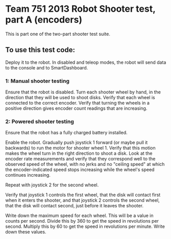 # Team 751 2013 Robot Shooter test, part A (encoders) #

This is part one of the two-part shooter test suite.

## To use this test code: ##

Deploy it to the robot. In disabled and teleop modes, the robot will send
data to the console and to SmartDashboard.

### 1: Manual shooter testing ###

Ensure that the robot is disabled.
Turn each shooter wheel by hand, in the direction that they will be used
to shoot disks. Verify that each wheel is connected to the correct encoder.
Verify that turning the wheels in a positive direction gives encoder count
readings that are increasing.

### 2: Powered shooter testing ###

Ensure that the robot has a fully charged battery installed.

Enable the robot. Gradually push joystick 1 forward (or maybe pull it backwards)
to run the motor for shooter wheel 1. Verify that this motion makes the wheel
turn in the right direction to shoot a disk. Look at the encoder rate measurements
and verify that they correspond well to the observed speed of the wheel,
with no jerks and no "ceiling speed" at which the encoder-indicated speed
stops increasing while the wheel's speed continues increasing.

Repeat with joystick 2 for the second wheel.

Verify that joystick 1 controls the first wheel, that the disk will contact
first when it enters the shooter, and that joystick 2 controls the second wheel,
that the disk will contact second, just before it leaves the shooter.

Write down the maximum speed for each wheel. This will be a value in counts
per second. Divide this by 360 to get the speed in revolutions per second.
Multiply this by 60 to get the speed in revolutions per minute.
Write down these values.
